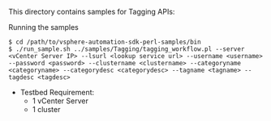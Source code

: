 This directory contains samples for Tagging APIs:

Running the samples

    $ cd /path/to/vsphere-automation-sdk-perl-samples/bin
    $ ./run_sample.sh ../samples/Tagging/tagging_workflow.pl --server <vCenter Server IP> --lsurl <lookup service url> --username <username> --password <password> --clustername <clustername> --categoryname <categoryname> --categorydesc <categorydesc> --tagname <tagname> --tagdesc <tagdesc>

* Testbed Requirement:
   - 1 vCenter Server
   - 1 cluster
